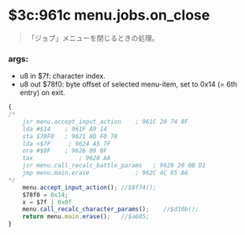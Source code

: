 ﻿
# $3c:961c menu.jobs.on_close
>「ジョブ」メニューを閉じるときの処理。

### args:
+	u8 in $7f: character index.
+	u8 out $78f0: byte offset of selected menu-item, set to 0x14 (= 6th entry) on exit.

```js
{
/*
    jsr menu.accept_input_action    ; 961C 20 74 8F
    lda #$14    ; 961F A9 14
    sta $78F0   ; 9621 8D F0 78
    lda <$7F     ; 9624 A5 7F
    ora #$0F    ; 9626 09 0F
    tax             ; 9628 AA
    jsr menu.call_recalc_battle_params   ; 9629 20 0B D1
    jmp menu.main.erase             ; 962C 4C 85 A6
*/
	menu.accept_input_action();	//$8f74();
	$78f0 = 0x14;
	x = $7f | 0x0f
	menu.call_recalc_character_params();	//$d10b();
	return menu.main.erase();	//$a685;
}
```




